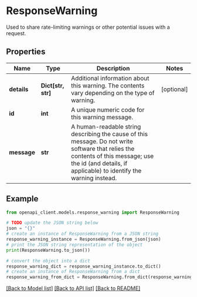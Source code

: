 # ResponseWarning

Used to share rate-limiting warnings or other potential issues with a request.

## Properties

Name | Type | Description | Notes
------------ | ------------- | ------------- | -------------
**details** | **Dict[str, str]** | Additional information about this warning. The contents vary depending on the type of warning. | [optional] 
**id** | **int** | A unique numeric code for this warning message. | 
**message** | **str** | A human-readable string describing the cause of this message. Do not write software that relies the contents of this message; use the id (and details, if applicable) to identify the warning instead.  | 

## Example

```python
from openapi_client.models.response_warning import ResponseWarning

# TODO update the JSON string below
json = "{}"
# create an instance of ResponseWarning from a JSON string
response_warning_instance = ResponseWarning.from_json(json)
# print the JSON string representation of the object
print(ResponseWarning.to_json())

# convert the object into a dict
response_warning_dict = response_warning_instance.to_dict()
# create an instance of ResponseWarning from a dict
response_warning_from_dict = ResponseWarning.from_dict(response_warning_dict)
```
[[Back to Model list]](../README.md#documentation-for-models) [[Back to API list]](../README.md#documentation-for-api-endpoints) [[Back to README]](../README.md)


